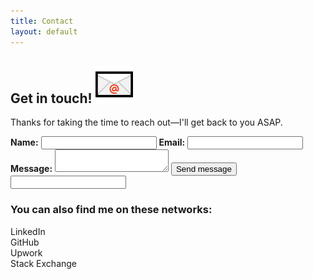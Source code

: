 ```yaml
---
title: Contact
layout: default
---
```


<section id="contact" class="centered-content">
    <section id="contact-form">
        <h2 class="heading">
            <span>Get in touch!</span>
            <img src="img/envelope.png" alt="📧">
        </h2>
        <p>Thanks for taking the time to reach out&mdash;I'll get back to you ASAP.</p>
        <form action="https://formspree.io/hire.aleksandr@gmail.com" method="POST">
            <input type="hidden" name="_subject" value="Thanks for getting in touch!" />
            <label for="name"><strong>Name:</strong></label>
            <input type="text" name="name" id="name" required>
            <label for="email"><strong>Email:</strong></label>
            <input type="email" name="_replyto" id="email" required/>
            <label for="message"><strong>Message:</strong></label>
            <textarea name="body" id="message" required></textarea>
            <input type="submit" value="Send message" class="button">
            <input type="text" name="_gotcha" class="honeypot" />
        </form>
    </section>
    <section id="social-networks">
        <h3>You can also find me on these networks:</h3>
        <div class="social-network">
            <a class="container-link" href="https://www.linkedin.com/in/aleksandr-hovhannisyan-ba154b120/" target="_blank"></a>
            <span class="fa-stack fa-2x">
                <i class="fas fa-square fa-stack-2x"></i>
                <i class="fab fa-linkedin fa-stack-1x fa-inverse"></i>
            </span>
            <span class="network-name">LinkedIn</span>
        </div>
        <div class="social-network">
            <a class="container-link" href="https://github.com/AleksandrHovhannisyan" target="_blank"></a>
            <span class="fa-stack fa-2x">
                <i class="fas fa-square fa-stack-2x"></i>
                <i class="fab fa-github fa-stack-1x fa-inverse"></i>
            </span>
            <span class="network-name">GitHub</span>
        </div>
        <div class="social-network">
            <a class="container-link" href="https://www.upwork.com/freelancers/~014eb3a95d4d1fd855" target="_blank"></a>
            <span class="fa-stack fa-2x">
                <i class="fas fa-square fa-stack-2x"></i>
                <i class="fas fa-address-book fa-stack-1x fa-inverse"></i>
            </span>
            <span class="network-name">Upwork</span>
        </div>
        <div class="social-network">
            <a class="container-link" href="https://stackexchange.com/users/6935154/aleksandrh" target="_blank"></a>
            <span class="fa-stack fa-2x">
                <i class="fas fa-square fa-stack-2x"></i>
                <i class="fab fa-stack-exchange fa-stack-1x fa-inverse"></i>
            </span>
            <span class="network-name">Stack Exchange</span>
        </div>
    </section>
</section>